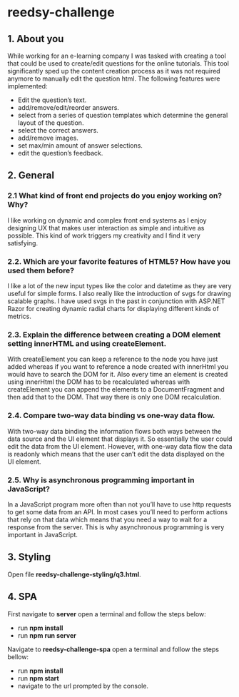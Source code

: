 # reedsy-challenge

## 1. About you

While working for an e-learning company I was tasked with creating a tool that could be used to create/edit questions for the online tutorials. This tool significantly sped up the content creation process as it was not required anymore to manually edit the question html. The following features were implemented:
* Edit the question’s text.
* add/remove/edit/reorder answers.
* select from a series of question templates which determine the general layout of the question.
* select the correct answers.
* add/remove images.
* set max/min amount of answer selections.
* edit the question’s feedback. 

## 2. General

### 2.1 What kind of front end projects do you enjoy working on? Why?

I like working on dynamic and complex front end systems as I enjoy designing UX that makes user interaction as simple and intuitive as possible. This kind of work triggers my creativity and I find it very satisfying. 

### 2.2. Which are your favorite features of HTML5? How have you used them before? 

I like a lot of the new input types like the color and datetime as they are very useful for simple forms. I also really like the introduction of svgs for drawing scalable graphs. I have used svgs in the past in conjunction with ASP.NET Razor for creating dynamic radial charts for displaying different kinds of metrics. 

### 2.3. Explain the difference between creating a DOM element setting innerHTML and using createElement. 

With createElement you can keep a reference to the node you have just added whereas if you want to reference a node created with innerHtml you would have to search the DOM for it. Also every time an element is created using innerHtml the DOM has to be recalculated whereas with createElement you can append the elements to a DocumentFragment and then add that to the DOM. That way there is only one DOM recalculation. 

### 2.4. Compare two-way data binding vs one-way data flow. 

With two-way data binding the information flows both ways between the data source and the UI element that displays it. So essentially the user could edit the data from the UI element. However, with one-way data flow the data is readonly which means that the user can’t edit the data displayed on the UI element. 

### 2.5. Why is asynchronous programming important in JavaScript? 

In a JavaScript program more often than not you’ll have to use http requests to get some data from an API. In most cases you’ll need to perform actions that rely on that data which means that you need a way to wait for a response from the server. This is why asynchronous programming is very important in JavaScript. 

## 3. Styling

Open file **reedsy-challenge-styling/q3.html**.

## 4. SPA

First navigate to **server** open a terminal and follow the steps below:
* run **npm install**
* run **npm run server**

Navigate to **reedsy-challenge-spa** open a terminal and follow the steps bellow:
* run **npm install**
* run **npm start**
* navigate to the url prompted by the console.
